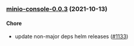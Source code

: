 
<a name="minio-console-0.0.3"></a>
### [minio-console-0.0.3](https://github.com/truecharts/apps/compare/minio-console-0.0.2...minio-console-0.0.3) (2021-10-13)

#### Chore

* update non-major deps helm releases ([#1133](https://github.com/truecharts/apps/issues/1133))
